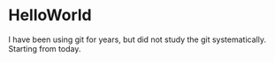 # HelloWorld
I have been using git for years, but did not study the git systematically.
Starting from today.

